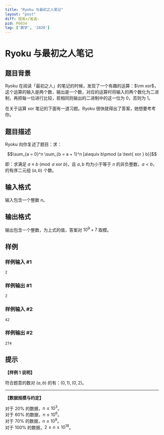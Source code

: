 ```yaml
---
title: "Ryoku 与最初之人笔记"
layout: "post"
diff: 提高+/省选-
pid: P6034
tag: ['数学', '2020']
---
```

# Ryoku 与最初之人笔记
## 题目背景

Ryoku 在阅读「最初之人」的笔记的时候，发现了一个有趣的运算：$\rm xor$，这个运算的输入是两个数，输出是一个数，对应的运算时将输入的两个数化为二进制，再把每一位进行比较，若相同则输出的二进制中的这一位为 $0$，否则为 $1$。 

在关于运算 $\text{xor}$ 笔记的下面有一道习题。Ryoku 很快就得出了答案，她想要考考你。
## 题目描述

Ryoku 向你复述了题目：求：

$$\sum_{a = 0}^n \sum_{b = a + 1}^n [a\equiv b\pmod {a \text{ xor } b}]$$

即：求满足 $a\equiv b\pmod {a \text{ xor } b}$，且 $a,b$ 均为小于等于 $n$ 的非负整数，$a<b$，的有序二元组 $(a,b)$ 个数。
## 输入格式

输入包含一个整数 $n$。
## 输出格式

输出包含一个整数，为上式的值，答案对 $10^9 + 7$ 取模。
## 样例

### 样例输入 #1
```
2
```
### 样例输出 #1
```
2
```
### 样例输入 #2
```
42
```
### 样例输出 #2
```
274
```
## 提示

**【样例 1 说明】**

符合题意的数对 $(a,b)$ 的有：$(0,1), (0,2)$。

---

**【数据规模与约定】**

对于 $20\%$ 的数据，$n\le 10^3$。  
对于 $60\%$ 的数据，$n\le 10^6$。  
对于 $70\%$ 的数据，$n\le 10^9$。  
对于 $100\%$ 的数据，$2\le n \le 10^{18}$。  
